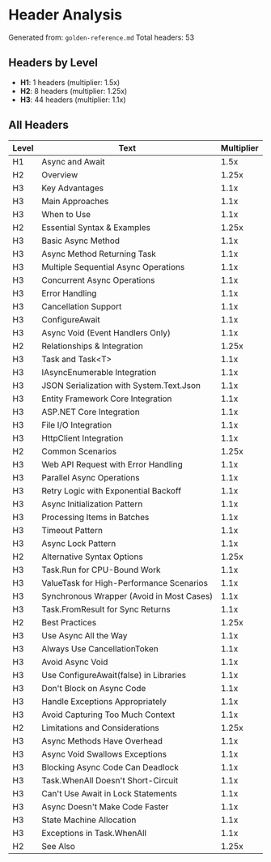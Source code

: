 # Header Analysis

Generated from: `golden-reference.md`
Total headers: 53

## Headers by Level

- **H1**: 1 headers (multiplier: 1.5x)
- **H2**: 8 headers (multiplier: 1.25x)
- **H3**: 44 headers (multiplier: 1.1x)

## All Headers

| Level | Text | Multiplier |
|-------|------|------------|
| H1 | Async and Await | 1.5x |
| H2 | Overview | 1.25x |
| H3 | Key Advantages | 1.1x |
| H3 | Main Approaches | 1.1x |
| H3 | When to Use | 1.1x |
| H2 | Essential Syntax & Examples | 1.25x |
| H3 | Basic Async Method | 1.1x |
| H3 | Async Method Returning Task | 1.1x |
| H3 | Multiple Sequential Async Operations | 1.1x |
| H3 | Concurrent Async Operations | 1.1x |
| H3 | Error Handling | 1.1x |
| H3 | Cancellation Support | 1.1x |
| H3 | ConfigureAwait | 1.1x |
| H3 | Async Void (Event Handlers Only) | 1.1x |
| H2 | Relationships & Integration | 1.25x |
| H3 | Task and Task&lt;T&gt; | 1.1x |
| H3 | IAsyncEnumerable Integration | 1.1x |
| H3 | JSON Serialization with System.Text.Json | 1.1x |
| H3 | Entity Framework Core Integration | 1.1x |
| H3 | ASP.NET Core Integration | 1.1x |
| H3 | File I/O Integration | 1.1x |
| H3 | HttpClient Integration | 1.1x |
| H2 | Common Scenarios | 1.25x |
| H3 | Web API Request with Error Handling | 1.1x |
| H3 | Parallel Async Operations | 1.1x |
| H3 | Retry Logic with Exponential Backoff | 1.1x |
| H3 | Async Initialization Pattern | 1.1x |
| H3 | Processing Items in Batches | 1.1x |
| H3 | Timeout Pattern | 1.1x |
| H3 | Async Lock Pattern | 1.1x |
| H2 | Alternative Syntax Options | 1.25x |
| H3 | Task.Run for CPU-Bound Work | 1.1x |
| H3 | ValueTask for High-Performance Scenarios | 1.1x |
| H3 | Synchronous Wrapper (Avoid in Most Cases) | 1.1x |
| H3 | Task.FromResult for Sync Returns | 1.1x |
| H2 | Best Practices | 1.25x |
| H3 | Use Async All the Way | 1.1x |
| H3 | Always Use CancellationToken | 1.1x |
| H3 | Avoid Async Void | 1.1x |
| H3 | Use ConfigureAwait(false) in Libraries | 1.1x |
| H3 | Don't Block on Async Code | 1.1x |
| H3 | Handle Exceptions Appropriately | 1.1x |
| H3 | Avoid Capturing Too Much Context | 1.1x |
| H2 | Limitations and Considerations | 1.25x |
| H3 | Async Methods Have Overhead | 1.1x |
| H3 | Async Void Swallows Exceptions | 1.1x |
| H3 | Blocking Async Code Can Deadlock | 1.1x |
| H3 | Task.WhenAll Doesn't Short-Circuit | 1.1x |
| H3 | Can't Use Await in Lock Statements | 1.1x |
| H3 | Async Doesn't Make Code Faster | 1.1x |
| H3 | State Machine Allocation | 1.1x |
| H3 | Exceptions in Task.WhenAll | 1.1x |
| H2 | See Also | 1.25x |
